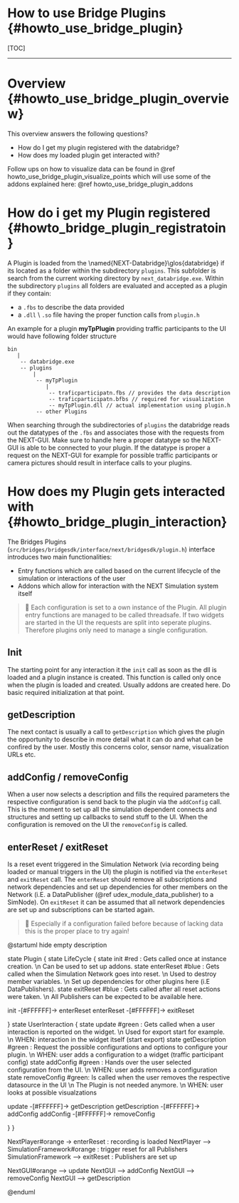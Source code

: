 How to use Bridge Plugins {#howto_use_bridge_plugin}
=====

[TOC]

---

# Overview {#howto_use_bridge_plugin_overview}

This overview answers the following questions?

* How do I get my plugin registered with the databridge?
* How does my loaded plugin get interacted with?

Follow ups on how to visualize data can be found in @ref howto_use_bridge_plugin_visualize_points which will use some of the addons explained here: @ref howto_use_bridge_plugin_addons

# How do i get my Plugin registered {#howto_bridge_plugin_registratoin}

A Plugin is loaded from the \named{NEXT-Databridge}\glos{databridge} if its located as a folder within the subdirectory ```plugins```.
This subfolder is search from the current working directory by ```next_databridge.exe```.
Within the subdirectory ```plugins``` all folders are evaluated and accepted as a plugin if they contain:

* a ```.fbs``` to describe the data provided
* a ```.dll``` \ ```.so``` file having the proper function calls from ```plugin.h```

An example for a plugin __myTpPlugin__ providing traffic participants to the UI would have following folder structure

```
bin 
   |
    -- databridge.exe
    -- plugins
        |
         -- myTpPlugin
            |
             -- traficparticipatn.fbs // provides the data description
             -- traficparticipatn.bfbs // required for visualization
             -- myTpPlugin.dll // actual implementation using plugin.h 
         -- other Plugins
```

When searching through the subdirectories of ```plugins``` the databridge reads out the datatypes of the ```.fbs``` and associates those with the requests from the NEXT-GUI.
Make sure to handle here a proper datatype so the NEXT-GUI is able to be connected to your plugin.
If the datatype is proper a request on the NEXT-GUI for example for possible traffic participants or camera pictures should result in interface calls to your plugins.

# How does my Plugin gets interacted with {#howto_bridge_plugin_interaction}

The Bridges Plugins (```src/bridges/bridgesdk/interface/next/bridgesdk/plugin.h```) interface introduces two main functionalities:

* Entry functions which are called based on the current lifecycle of the simulation or interactions of the user
* Addons which allow for interaction with the NEXT Simulation system itself

> 📝 Each configuration is set to a own instance of the Plugin. All plugin entry functions are managed to be called threadsafe. If two widgets are started in the UI the requests are split into seperate plugins. Therefore plugins only need to manage a single configuration.

## Init

The starting point for any interaction it the ```init``` call as soon as the dll is loaded and a plugin instance is created.
This function is called only once when the plugin is loaded and created. Usually addons are created here. Do basic required initialization at that point.

## getDescription

The next contact is usually a call to  ```getDescription``` which gives the plugin the opportunity to describe in more detail what it can do and what can be confired by the user.
Mostly this concerns color, sensor name, visualization URLs etc.

## addConfig / removeConfig

When a user now selects a description and fills the required parameters the respective configuration is send back to the plugin via the ```addConfig``` call.
This is the moment to set up all the simulation dependent connects and structures and setting up callbacks to send stuff to the UI.
When the configuration is removed on the UI the ```removeConfig``` is called.

## enterReset / exitReset

Is a reset event triggered in the Simulation Network (via recording being loaded or manual triggers in the UI) the plugin is notified via the ```enterReset``` and ```exitReset``` call.
The ```enterReset``` should remove all subscriptions and network dependencies and set up dependencies for other members on the Network (i.E. a DataPublisher (@ref udex_module_data_publisher) to a SimNode).
On ```exitReset``` it can be assumed that all network dependencies are set up and subscriptions can be started again.
> 📝 Especially if a configuration failed before because of lacking data this is the proper place to try again!


@startuml
hide empty description

state Plugin {
state LifeCycle {
state init #red : Gets called once at instance creation. \n Can be used to set up addons.
state enterReset #blue : Gets called when the Simulation Network goes into reset. \n Used to destroy member variables. \n Set up dependencies for other plugins here (i.E DataPublishers).
state exitReset #blue : Gets called after all reset actions were taken. \n All Publishers can be expected to be available here.

init -[#FFFFFF]-> enterReset
enterReset -[#FFFFFF]-> exitReset

}
state UserInteraction {
state update #green : Gets called when a user interaction is reported on the widget. \n Used for export start for example. \n WHEN: interaction in the widget itself (start export)
state getDescription #green : Request the possible configurations and options to configure your plugin. \n WHEN: user adds a configuration to a widget (traffic participant config)
state addConfig #green : Hands over the user selected configuration from the UI. \n WHEN: user adds removes a configuration
state removeConfig #green: Is called when the user removes the respective datasource in the UI \n The Plugin is not needed anymore. \n WHEN: user looks at possible visualzations

update -[#FFFFFF]-> getDescription
getDescription -[#FFFFFF]-> addConfig
addConfig -[#FFFFFF]-> removeConfig

}
}

NextPlayer#orange -> enterReset : recording is loaded
NextPlayer --> SimulationFramework#orange : trigger reset for all Publishers
SimulationFramework --> exitReset : Publishers are set up

NextGUI#orange --> update
NextGUI --> addConfig
NextGUI --> removeConfig
NextGUI --> getDescription

@enduml

